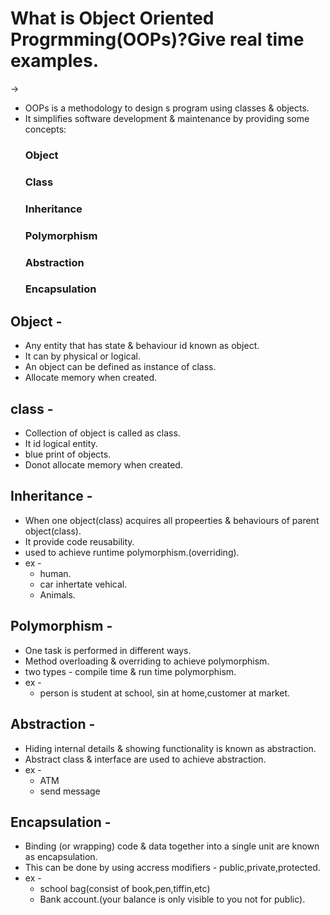 # What is Object Oriented Progrmming(OOPs)?Give real time examples.
->
  - OOPs is a methodology to design s program using classes & objects.
  - It  simplifies software development & maintenance by providing some concepts: 
    ### Object
    ### Class
    ### Inheritance
    ### Polymorphism
    ### Abstraction
    ### Encapsulation
  
  ## Object - 
  - Any entity that has state & behaviour id known as object.
  - It can by physical or logical.
  - An object can be defined as instance of class.
  - Allocate memory when created.
 
 ## class -
 - Collection of object is called as class.
 - It id logical entity.
 - blue print of objects.
 - Donot allocate memory when created.
 
 ## Inheritance - 
 - When one object(class) acquires all propeerties & behaviours of parent object(class).
 - It provide code reusability.
 - used to achieve runtime polymorphism.(overriding).
 - ex - 
    - human.
    - car inhertate vehical.
    - Animals.
 
 ## Polymorphism - 
 - One task is performed in different ways.
 - Method overloading & overriding to achieve polymorphism.
 - two types - compile time & run time polymorphism.
 - ex - 
    - person is student at school, sin at home,customer at market.
 
 ## Abstraction - 
 - Hiding internal details & showing functionality is known as abstraction.
 - Abstract class & interface are used to achieve abstraction.
 - ex - 
     - ATM
     - send message
 
 ## Encapsulation - 
 - Binding (or wrapping) code & data together into a single unit are known as encapsulation.
 - This can be done by using accress modifiers - public,private,protected.
 - ex - 
    - school bag(consist of book,pen,tiffin,etc)
    - Bank account.(your balance is only visible to you not for public).
    
    
